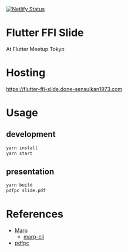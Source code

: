 [![Netlify Status](https://api.netlify.com/api/v1/badges/f2a99ebe-632d-42a6-93e7-613bd56b2a05/deploy-status)](https://app.netlify.com/sites/flutter-ffi-slide-sensuikan1973/deploys)

# Flutter FFI Slide
At Flutter Meetup Tokyo

# Hosting
https://flutter-ffi-slide.done-sensuikan1973.com

# Usage
## development
```sh
yarn install
yarn start
```

## presentation
```sh
yarn build
pdfpc slide.pdf
```

# References
* [Marp](https://marpit.marp.app/)
    * [marp-cli](https://github.com/marp-team/marp-cli)
* [pdfpc](https://github.com/pdfpc/pdfpc)
